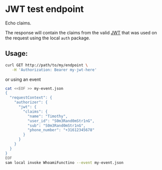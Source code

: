 # JWT test endpoint
Echo claims.

The response will contain the claims from the valid [JWT](https://jwt.io/) that was used on the request using the local `auth` package.

## Usage:
```bash
curl GET http://path/to/my/endpoint \
   -H 'Authorization: Bearer my-jwt-here'
```
or using an event
```bash
cat <<EOF >> my-event.json
{
  "requestContext": {
    "authorizer": {
      "jwt": {
        "claims": {
          "name": "Timothy",
          "user_id": "S0m3Rand0mStr1nG",
          "sub": "S0m3Rand0mStr1nG",
          "phone_number": "+31612345678"
        }
      }
    }
  }
}
EOF
sam local invoke WhoamiFunctino --event my-event.json
```
